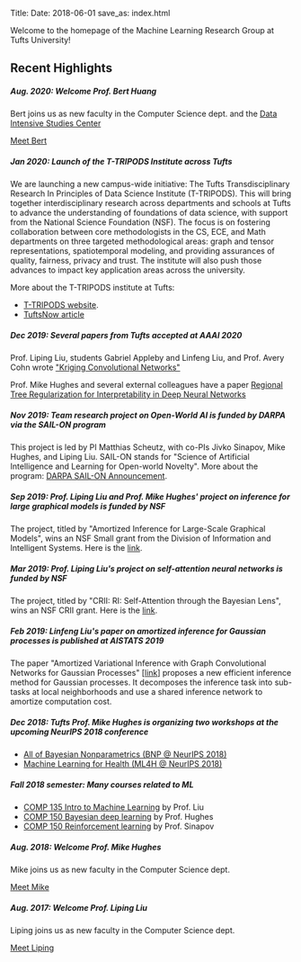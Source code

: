 Title:
Date: 2018-06-01
save_as: index.html

Welcome to the homepage of the Machine Learning Research Group at Tufts University!

## Recent Highlights

<div class="card">
  <div class="card-body">
    <h5 class="card-title">
        Aug. 2020: Welcome Prof. Bert Huang
    </h5>
    <p class="card-text">Bert joins us as new faculty in the Computer Science dept. and the <a href="https://disc.tufts.edu/">Data Intensive Studies Center</a></p>
    <a href="https://berthuang.com/" class="btn btn-primary">Meet Bert</a>
  </div>
</div>

<div class="card">
  <div class="card-body">
    <h5 class="card-title">
        Jan 2020: Launch of the T-TRIPODS Institute across Tufts
    </h5>
    <p class="card-text">
      We are launching a new campus-wide initiative: The Tufts Transdisciplinary Research In Principles of Data Science Institute (T-TRIPODS). This will bring together interdisciplinary research across departments and schools at Tufts to advance the understanding of foundations of data science, with support from the National Science Foundation (NSF). The focus is on fostering collaboration between core methodologists in the CS, ECE, and Math departments on three targeted methodological areas: graph and tensor representations, spatiotemporal modeling, and providing assurances of quality, fairness, privacy and trust. The institute will also push those advances to impact key application areas across the university.
    </p>
    <p class="card-text">
      More about the T-TRIPODS institute at Tufts:
    </p>
    <ul class="card-text">
      <li>
        <a href="https://tripods.tufts.edu/">T-TRIPODS website</a>.
      </li>
      <li>
        <a href="https://now.tufts.edu/articles/tufts-awarded-nsf-grant-expand-big-data-innovation-and-discovery">TuftsNow article</a>
      </li>
    </ul>
  </div>
</div>

<div class="card">
  <div class="card-body">
    <h5 class="card-title">
        Dec 2019: Several papers from Tufts accepted at AAAI 2020
    </h5>
    <p class="card-text">Prof. Liping Liu, students Gabriel Appleby and Linfeng Liu, and Prof. Avery Cohn wrote <a href="https://aaai.org/Conferences/AAAI-20/wp-content/uploads/2020/01/AAAI-20-Accepted-Paper-List.pdf">"Kriging Convolutional  Networks"</a>
    </p>
    <p class="card-text">Prof. Mike Hughes and several external colleagues have a paper <a href="https://www.michaelchughes.com/papers/WuParbhooHughesEtAl_AAAI_2020.pdf">Regional  Tree  Regularization  for  Interpretability  in  Deep  Neural  Networks</a>
    </p>
  </div>
</div>

<div class="card">
  <div class="card-body">
    <h5 class="card-title">
        Nov 2019: Team research project on Open-World AI is funded by DARPA via the SAIL-ON program
    </h5>
    <p class="card-text">
      This project is led by PI Matthias Scheutz, with co-PIs Jivko Sinapov, Mike Hughes, and Liping Liu.
      SAIL-ON stands for "Science of Artificial Intelligence and Learning for Open-world Novelty".
      More about the program:
        <a href="https://www.darpa.mil/news-events/2019-02-14">DARPA SAIL-ON Announcement</a>.
    </p>
  </div>
</div>

<div class="card">
  <div class="card-body">
    <h5 class="card-title">
        Sep 2019: Prof. Liping Liu and Prof. Mike Hughes' project on inference for large graphical models is funded by NSF  
    </h5>
    <p class="card-text">The project, titled by "Amortized Inference for Large-Scale Graphical Models", wins an NSF Small grant from the Division of Information and Intelligent Systems. Here is the
    <a href="https://www.nsf.gov/awardsearch/showAward?AWD_ID=1908617">link</a>.
    </p>
  </div>
</div>


<div class="card">
  <div class="card-body">
    <h5 class="card-title">
        Mar 2019: Prof. Liping Liu's project on self-attention neural networks is funded by NSF  
    </h5>
    <p class="card-text">The project, titled by "CRII: RI: Self-Attention through the Bayesian Lens", wins an NSF CRII grant. Here is the
    <a href="https://www.nsf.gov/awardsearch/showAward?AWD_ID=1850358&HistoricalAwards=false">link</a>.
    </p>
  </div>
</div>


<div class="card">
  <div class="card-body">
    <h5 class="card-title">
        Feb 2019: Linfeng Liu's paper on amortized inference for Gaussian processes is published at AISTATS 2019  
    </h5>
    <p class="card-text">The paper "Amortized Variational Inference with Graph Convolutional
    Networks for Gaussian Processes" [<a href="http://proceedings.mlr.press/v89/liu19c/liu19c.pdf">link</a>] proposes a new efficient inference method for Gaussian processes. It decomposes the inference task into sub-tasks at local neighborhoods and use a shared inference network to amortize computation cost.  
    </p>
  </div>
</div>


<div class="card">
  <div class="card-body">
    <h5 class="card-title">
        Dec 2018: Tufts Prof. Mike Hughes is organizing two workshops at the upcoming NeurIPS 2018 conference
    </h5>
    <ul>
        <li>
            <a href="https://sites.google.com/view/nipsbnp2018">
                All of Bayesian Nonparametrics (BNP @ NeurIPS 2018)
            </a>
        </li>
        <li>
            <a href="https://ml4health.github.io/2018/">
                Machine Learning for Health (ML4H @ NeurIPS 2018)
            </a>
        </li>
    </ul>
  </div>
</div>

<div class="card">
  <div class="card-body">
    <h5 class="card-title">
        Fall 2018 semester: Many courses related to ML
    </h5>
    <ul>
        <li> <a href="https://www.eecs.tufts.edu/~liulp/courses/comp135-2018-fall/">COMP 135 Intro to Machine Learning</a> by Prof. Liu </li>
        <li> <a href="https://www.cs.tufts.edu/comp/150BDL/2018f/">COMP 150 Bayesian deep learning</a> by Prof. Hughes </li>
        <li><a href="https://www.eecs.tufts.edu/~jsinapov/teaching/comp150_RL/">COMP 150 Reinforcement learning</a> by Prof. Sinapov</li>
    </ul>
  </div>
</div>


<div class="card">
  <div class="card-body">
    <h5 class="card-title">
        Aug. 2018: Welcome Prof. Mike Hughes
    </h5>
    <p class="card-text">Mike joins us as new faculty in the Computer Science dept.</p>
    <a href="https://www.michaelchughes.com/" class="btn btn-primary">Meet Mike</a>
  </div>
</div>

<div class="card">
  <div class="card-body">
    <h5 class="card-title">
        Aug. 2017: Welcome Prof. Liping Liu
    </h5>
    <p class="card-text">Liping joins us as new faculty in the Computer Science dept.</p>
    <a href="https://www.eecs.tufts.edu/~liulp/" class="btn btn-primary">Meet Liping</a>
  </div>
</div>
